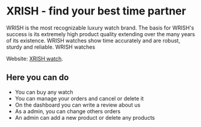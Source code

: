 # XRISH - find your best time partner

WRISH is the most recognizable luxury watch brand. The basis for WRISH's success is its extremely high product quality extending over the many years of its existence. WRISH watches show time accurately and are robust, sturdy and reliable. WRISH watches

Website: [XRISH watch](https://xrish-1205.web.app/).

## Here you can do

- You can buy any watch
- You can manage your orders and cancel or delete it
- On the dashboard you can write a review about us
- As a admin, you can change others orders
- An admin can add a new product or delete any products
